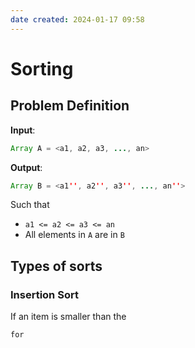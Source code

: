 ```yaml
---
date created: 2024-01-17 09:58
---
```


# Sorting

## Problem Definition

**Input**:

```java
Array A = <a1, a2, a3, ..., an>
```

**Output**:

```java
Array B = <a1'', a2'', a3'', ..., an''>
```

Such that

- `a1 <= a2 <= a3 <= an`
- All elements in `A` are in `B`

## Types of sorts

### Insertion Sort

If an item is smaller than the 
```
for 
```
